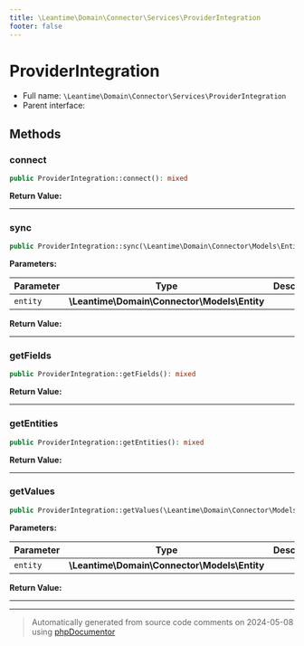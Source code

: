 ```yaml
---
title: \Leantime\Domain\Connector\Services\ProviderIntegration
footer: false
---
```


# ProviderIntegration





* Full name: `\Leantime\Domain\Connector\Services\ProviderIntegration`
* Parent interface: [](../../../../../classes.md)



## Methods

### connect



```php
public ProviderIntegration::connect(): mixed
```









**Return Value:**





---
### sync



```php
public ProviderIntegration::sync(\Leantime\Domain\Connector\Models\Entity $entity): mixed
```








**Parameters:**

| Parameter | Type | Description |
|-----------|------|-------------|
| `entity` | **\Leantime\Domain\Connector\Models\Entity** |  |


**Return Value:**





---
### getFields



```php
public ProviderIntegration::getFields(): mixed
```









**Return Value:**





---
### getEntities



```php
public ProviderIntegration::getEntities(): mixed
```









**Return Value:**





---
### getValues



```php
public ProviderIntegration::getValues(\Leantime\Domain\Connector\Models\Entity $entity): mixed
```








**Parameters:**

| Parameter | Type | Description |
|-----------|------|-------------|
| `entity` | **\Leantime\Domain\Connector\Models\Entity** |  |


**Return Value:**





---


---
> Automatically generated from source code comments on 2024-05-08 using [phpDocumentor](http://www.phpdoc.org/)
